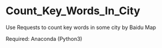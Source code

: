 # Count_Key_Words_In_City
Use Requests to count key words in some city by Baidu Map


Required:
Anaconda (Python3)
